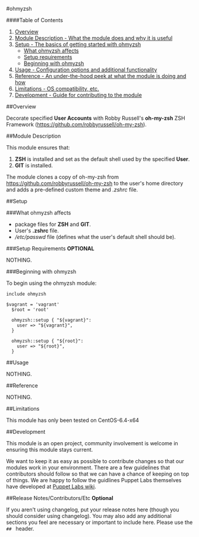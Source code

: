 #ohmyzsh

####Table of Contents

1. [Overview](#overview)
2. [Module Description - What the module does and why it is useful](#module-description)
3. [Setup - The basics of getting started with ohmyzsh](#setup)
    * [What ohmyzsh affects](#what-ohmyzsh-affects)
    * [Setup requirements](#setup-requirements)
    * [Beginning with ohmyzsh](#beginning-with-ohmyzsh)
4. [Usage - Configuration options and additional functionality](#usage)
5. [Reference - An under-the-hood peek at what the module is doing and how](#reference)
5. [Limitations - OS compatibility, etc.](#limitations)
6. [Development - Guide for contributing to the module](#development)

##Overview

Decorate specified **User Accounts** with Robby Russell's **oh-my-zsh**
ZSH Framework (https://github.com/robbyrussell/oh-my-zsh).

##Module Description

This module ensures that:

1. **ZSH** is installed and set as the default shell used by the specified **User**.  
2. **GIT** is installed.

The module clones a copy of oh-my-zsh from https://github.com/robbyrussell/oh-my-zsh
to the user's home directory and adds a pre-defined custom theme and *.zshrc* file.

##Setup

###What ohmyzsh affects

* package files for **ZSH** and **GIT**.
* User's **.zshrc** file.
* */etc/passwd* file (defines what the user's default shell should be).

###Setup Requirements **OPTIONAL**

NOTHING. 
	
###Beginning with ohmyzsh	

To begin using the ohmyzsh module:

```include ohmyzsh```

```
$vagrant = 'vagrant'
  $root = 'root'

  ohmyzsh::setup { "${vagrant}":
    user => "${vagrant}",
  }

  ohmyzsh::setup { "${root}":
    user => "${root}",
  }
```

##Usage

NOTHING. 

##Reference

NOTHING.

##Limitations

This module has only been tested on CentOS-6.4-x64

##Development

This module is an open project, community involvement is welcome in ensuring this 
module stays current.

We want to keep it as easy as possible to contribute changes so that our modules 
work in your environment. There are a few guidelines that contributors should 
follow so that we can have a chance of keeping on top of things.  We are happy to
follow the guidlines Puppet Labs themselves have developed at [Puppet Labs wiki](http://projects.puppetlabs.com/projects/module-site/wiki/Module_contributing).

##Release Notes/Contributors/Etc **Optional**

If you aren't using changelog, put your release notes here (though you should consider using changelog). You may also add any additional sections you feel are necessary or important to include here. Please use the `## ` header. 
